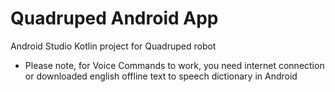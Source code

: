 # Quadruped Android App

Android Studio Kotlin project for Quadruped robot
- Please note, for Voice Commands to work, you need internet connection or downloaded english offline text to speech dictionary in Android

